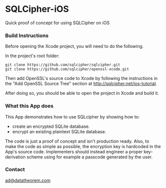 SQLCipher-iOS
=============

Quick proof of concept for using SQLCipher on iOS


### Build Instructions
Before opening the Xcode project, you will need to do the following.

In the project's root folder:

    git clone https://github.com/sqlcipher/sqlcipher.git
    git clone https://github.com/sqlcipher/openssl-xcode.git

Then add OpenSSL's source code to Xcode by following the instructions in the "Add OpenSSL Source Tree" section at http://sqlcipher.net/ios-tutorial.

After doing so, you should be able to open the project in Xcode and build it.


### What this App does
This App demonstrates how to use SQLcipher by showing how to:
* create an encrypted SQLite database.
* encrypt an existing plaintext SQLite database.

The code is just a proof of concept and isn't production ready. Also, to make the code as simple as possible, the encryption key is hardcoded in the App's source code. Implementers should instead engineer a proper key-derivation scheme using for example a passcode generated by the user.

### Contact
ad@datatheorem.com
